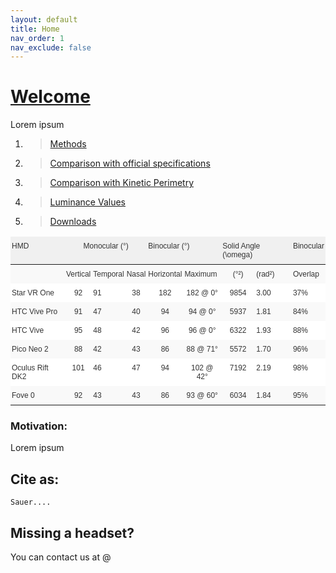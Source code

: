 ```yaml
---
layout: default
title: Home
nav_order: 1
nav_exclude: false
---
```

# [Welcome](https://zeissvisionsciencelab.github.io/HMD-FOV/)
Lorem ipsum


1. >[Methods](methods)
2. >[Comparison with official specifications](comparisonwOffSpecs)
3. >[Comparison with Kinetic Perimetry](comparisonwKinetPerimtry)
4. >[Luminance Values](luminancevalues)
5. >[Downloads](downloads)


<style type="text/css">
.tg  {border-collapse:collapse;border-color:#ccc;border-spacing:0;}
.tg td{background-color:#fff;border-bottom-width:1px;border-color:#ccc;border-style:solid;border-top-width:1px;
  border-width:0px;color:#333;font-family:Arial, sans-serif;font-size:12px;overflow:hidden;padding:8px 2px;
  word-break:normal;}
.tg th{background-color:#f0f0f0;border-bottom-width:1px;border-color:#ccc;border-style:solid;border-top-width:1px;
  border-width:0px;color:#333;font-family:Arial, sans-serif;font-size:12px;font-weight:normal;overflow:hidden;
  padding:8px 2px;word-break:normal;}
.tg .tg-baqh{text-align:center;vertical-align:top}
.tg .tg-buh4{background-color:#f9f9f9;text-align:left;vertical-align:top}
.tg .tg-0lax{text-align:left;vertical-align:top}
.tg .tg-dzk6{background-color:#f9f9f9;text-align:center;vertical-align:top}
</style>
<table class="tg">
<thead>
  <tr>
    <th class="tg-0lax">HMD</th>
    <th class="tg-baqh" colspan="3">Monocular (°)</th>
    <th class="tg-0lax" colspan="2">Binocular (°)</th>
    <th class="tg-0lax" colspan="2">Solid Angle (\omega)</th>
    <th class="tg-0lax">Binocular</th>
  </tr>
</thead>
<tbody>
  <tr>
    <td class="tg-buh4"></td>
    <td class="tg-buh4">Vertical</td>
    <td class="tg-buh4">Temporal</td>
    <td class="tg-buh4">Nasal</td>
    <td class="tg-buh4">Horizontal</td>
    <td class="tg-buh4">Maximum</td>
    <td class="tg-dzk6"> (°²)</td>
    <td class="tg-buh4">(rad²)</td>
    <td class="tg-buh4">Overlap</td>
  </tr>
  <tr>
    <td class="tg-0lax">Star VR One</td>
    <td class="tg-baqh">92</td>
    <td class="tg-0lax">91</td>
    <td class="tg-baqh">38</td>
    <td class="tg-baqh">182</td>
    <td class="tg-baqh">182 @ 0°</td>
    <td class="tg-baqh">9854</td>
    <td class="tg-0lax">3.00</td>
    <td class="tg-0lax">37%</td>
  </tr>
  <tr>
    <td class="tg-buh4">HTC Vive Pro</td>
    <td class="tg-dzk6">91</td>
    <td class="tg-buh4">47</td>
    <td class="tg-dzk6">40</td>
    <td class="tg-dzk6">94</td>
    <td class="tg-dzk6">94 @ 0°</td>
    <td class="tg-dzk6">5937</td>
    <td class="tg-buh4">1.81</td>
    <td class="tg-buh4">84%</td>
  </tr>
  <tr>
    <td class="tg-0lax">HTC Vive</td>
    <td class="tg-baqh">95</td>
    <td class="tg-0lax">48</td>
    <td class="tg-baqh">42</td>
    <td class="tg-baqh">96</td>
    <td class="tg-baqh">96 @ 0°</td>
    <td class="tg-baqh">6322</td>
    <td class="tg-0lax">1.93</td>
    <td class="tg-0lax">88%</td>
  </tr>
  <tr>
    <td class="tg-buh4">Pico Neo 2</td>
    <td class="tg-dzk6">88</td>
    <td class="tg-buh4">42</td>
    <td class="tg-dzk6">43</td>
    <td class="tg-dzk6">86</td>
    <td class="tg-dzk6">88 @ 71°</td>
    <td class="tg-dzk6">5572</td>
    <td class="tg-buh4">1.70</td>
    <td class="tg-buh4">96%</td>
  </tr>
  <tr>
    <td class="tg-0lax">Oculus Rift DK2</td>
    <td class="tg-baqh">101</td>
    <td class="tg-0lax">46</td>
    <td class="tg-baqh">47</td>
    <td class="tg-baqh">94</td>
    <td class="tg-baqh">102 @ 42°</td>
    <td class="tg-baqh">7192</td>
    <td class="tg-0lax">2.19</td>
    <td class="tg-0lax">98%</td>
  </tr>
  <tr>
    <td class="tg-buh4">Fove 0</td>
    <td class="tg-dzk6">92</td>
    <td class="tg-buh4">43</td>
    <td class="tg-dzk6">43</td>
    <td class="tg-dzk6">86</td>
    <td class="tg-dzk6">93 @ 60°</td>
    <td class="tg-dzk6">6034</td>
    <td class="tg-buh4">1.84</td>
    <td class="tg-buh4">95%</td>
  </tr>
</tbody>
</table> 
  

<!-- | HMD             | Monocular (°) | Monocular (°) |       | Binocular (°) |           | Solid Angle (\omega) |        | Binocular |
|-----------------|:-------------:|:-------------:|:-----:|:-------------:|:---------:|:--------------------:|:------:|:---------:|
|                 |    Vertical   |    Temporal   | Nasal |   Horizontal  |  Maximum  |          (°²)        | (rad²) |  Overlap  |
| Star VR One     |       92      |       91      |   38  |      182      |  182 @ 0° |         9854         |  3.00  |    37%    |
| HTC Vive Pro    |       91      |       47      |   40  |       94      |  94 @ 0°  |         5937         |  1.81  |    84%    |
| HTC Vive        |       95      |       48      |   42  |       96      |  96 @ 0°  |         6322         |  1.93  |    88%    |
| Pico Neo 2      |       88      |       42      |   43  |       86      |  88 @ 71° |         5572         |  1.70  |    96%    |
| Oculus Rift DK2 |      101      |       46      |   47  |       94      | 102 @ 42° |         7192         |  2.19  |    98%    |
| Fove 0          |       92      |       43      |   43  |       86      |  93 @ 60° |         6034         |  1.84  |    95%    | -->
### Motivation:  
Lorem ipsum
  

## Cite as:
```
Sauer....
```

## Missing a headset? 
You can contact us at @

